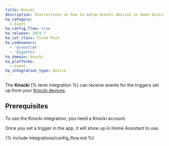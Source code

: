 ```yaml
---
title: Knocki
description: Instructions on how to setup Knocki devices in Home Assistant.
ha_category:
  - Event
ha_config_flow: true
ha_release: 2024.7
ha_iot_class: Cloud Push
ha_codeowners:
  - '@joostlek'
  - '@jgatto1'
ha_domain: knocki
ha_platforms:
  - event
ha_integration_type: device
---
```


The **Knocki** {% term integration %} can receive events for the triggers set up from your [Knocki devices](https://knocki.com/).

## Prerequisites

To use the Knocki integration, you need a Knocki account.

Once you set a trigger in the app, it will show up in Home Assistant to use.

{% include integrations/config_flow.md %}
